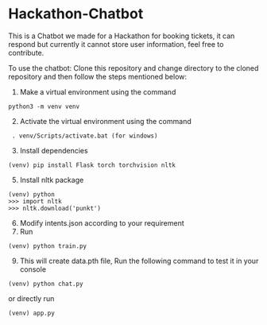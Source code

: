 # Hackathon-Chatbot

This is a Chatbot we made for a Hackathon for booking tickets, it can respond but currently it cannot store user information, feel free to contribute.

To use the chatbot:
Clone this repository and change directory to the cloned repository and then follow the steps mentioned below:
1. Make a virtual environment using the command
```
python3 -m venv venv
```

2. Activate the virtual environment using the command
```
 . venv/Scripts/activate.bat (for windows)
```

3. Install dependencies
   
```
(venv) pip install Flask torch torchvision nltk
```

5. Install nltk package

```
(venv) python
>>> import nltk
>>> nltk.download('punkt')
```
6. Modify intents.json according to your requirement
7. Run
   
```
(venv) python train.py
```
9. This will create data.pth file, Run the following command to test it in your console

```
(venv) python chat.py
```
or directly run 
```
(venv) app.py
```
